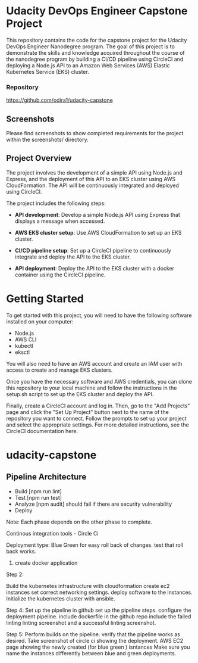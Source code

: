 # Udacity DevOps Engineer Capstone Project
This repository contains the code for the capstone project for the Udacity DevOps Engineer Nanodegree program. The goal of this project is to demonstrate the skills and knowledge acquired throughout the course of the nanodegree program by building a CI/CD pipeline using CircleCI and deploying a Node.js API to an Amazon Web Services (AWS) Elastic Kubernetes Service (EKS) cluster.

### Repository
https://github.com/odira1/udacity-capstone

## Screenshots 
Please find screenshots to show completed requirements for the project within the screenshots/ directory.

## Project Overview
The project involves the development of a simple API using Node.js and Express, and the deployment of this API to an EKS cluster using AWS CloudFormation. The API will be continuously integrated and deployed using CircleCI.

The project includes the following steps:

- **API development**: Develop a simple Node.js API using Express that displays a message when accessed.

- **AWS EKS cluster setup**: Use AWS CloudFormation to set up an EKS cluster.

- **CI/CD pipeline setup**: Set up a CircleCI pipeline to continuously integrate and deploy the API to the EKS cluster.

- **API deployment**: Deploy the API to the EKS cluster with a docker container using the CircleCI pipeline.


# Getting Started
To get started with this project, you will need to have the following software installed on your computer:

- Node.js
- AWS CLI
- kubectl
- eksctl

You will also need to have an AWS account and create an IAM user with access to create and manage EKS clusters. 

Once you have the necessary software and AWS credentials, you can clone this repository to your local machine and follow the instructions in the setup.sh script to set up the EKS cluster and deploy the API.

Finally, create a CircleCI account and log in. Then, go to the "Add Projects" page and click the "Set Up Project" button next to the name of the repository you want to connect. Follow the prompts to set up your project and select the appropriate settings. For more detailed instructions, see the CircleCI documentation here.






# udacity-capstone

<!-- https://storck.io/posts/deploying-aws-cloudformation-templates-from-circleci/
https://www.automat-it.com/post/how-to-deploy-helm-charts-to-an-eks-cluster-through-aws-cloudformation
https://medium.com/@douglasaugus.to/working-with-multiple-environments-in-google-cloud-build-c642ace9ee6
 -->

## Pipeline Architecture

- Build [npm run lint]
- Test [npm run test]
- Analyze [npm audit] should fail if there are security vulnerability
- Deploy

Note: Each phase depends on the other phase to complete.

Continous integration tools - Circle Ci

Deployment type: Blue Green for easy roll back of changes. test that roll back works.

1. create docker application

Step 2:

Build the kubernetes infrastructure with cloudformation
create ec2 instances
set correct networking settings.
deploy software to the instances.
Initialize the kubernetes cluster with ansible.

Step 4:
Set up the pipeline in github
set up the pipeline steps.
configure the deployment pipeline.
include dockerfile in the github repo
include the failed linting linting screenshot and a successful linting screenshot.

Step 5:
Perform builds on the pipeline.
verify that the pipeline works as desired.
Take screenshot of circle ci showing the deployment.
AWS EC2 page showing the newly created (for blue green ) isntances
Make sure you name the instances differently between blue and green deployments.
